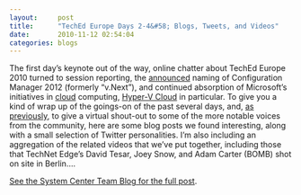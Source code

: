 ```yaml
---
layout:     post
title:      "TechEd Europe Days 2-4&#58; Blogs, Tweets, and Videos"
date:       2010-11-12 02:54:04
categories: blogs
---
```

The first day’s keynote out of the way, online chatter about TechEd Europe 2010 turned to session reporting, the [announced](http://blogs.technet.com/b/systemcenter/archive/2010/11/09/announcing-configuration-manager-v-next-official-name.aspx) naming of Configuration Manager 2012 (formerly “v.Next”), and continued absorption of Microsoft’s initiatives in [cloud](http://www.microsoft.com/cloud) computing, [Hyper-V Cloud](http://www.microsoft.com/privatecloud) in particular. To give you a kind of wrap up of the goings-on of the past several days, and, [as previously](http://blogs.technet.com/b/systemcenter/archive/2010/11/10/teched-europe-2010-day-1-voices-from-the-community.aspx), to give a virtual shout-out to some of the more notable voices from the community, here are some blog posts we found interesting, along with a small selection of Twitter personalities. I’m also including an aggregation of the related videos that we’ve put together, including those that TechNet Edge’s David Tesar, Joey Snow, and Adam Carter (BOMB) shot on site in Berlin…. 

[See the System Center Team Blog for the full post](http://blogs.technet.com/b/systemcenter/archive/2010/11/12/teched-europe-2010-days-2-4-blogs-tweets-and-videos.aspx).
